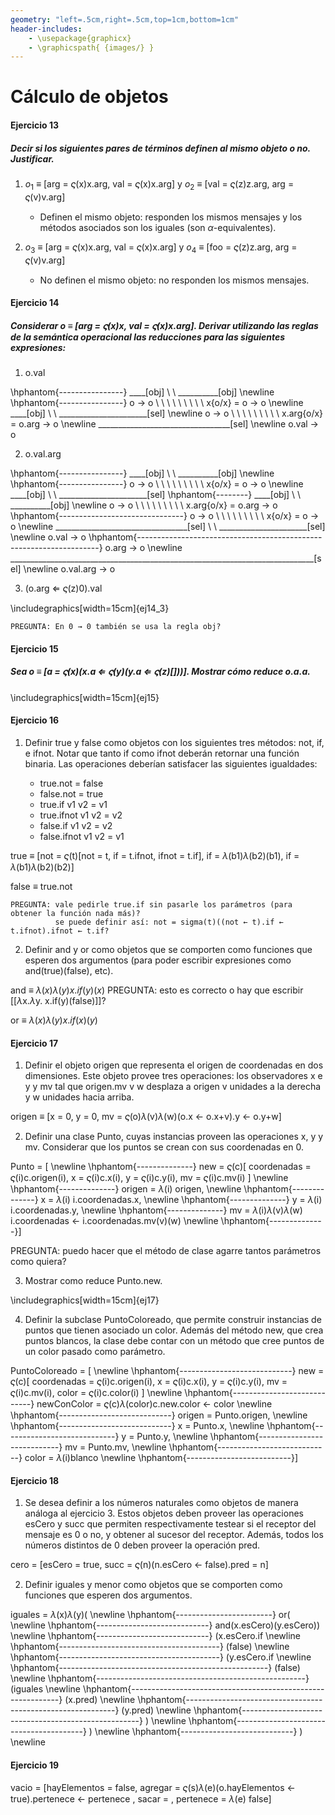 ```yaml
---
geometry: "left=.5cm,right=.5cm,top=1cm,bottom=1cm"
header-includes: 
	- \usepackage{graphicx}
	- \graphicspath{ {images/} }
---
```

# Cálculo de objetos

#### Ejercicio 13

##### Decir si los siguientes pares de términos definen al mismo objeto o no. Justificar.

1. $o_{1}$ $\equiv$ [arg = $\varsigma$(x)x.arg, val = $\varsigma$(x)x.arg] y $o_{2}$ $\equiv$ [val = $\varsigma$(z)z.arg, arg = $\varsigma$(v)v.arg]

	+ Definen el mismo objeto: responden los mismos mensajes y los métodos asociados son los iguales (son $\alpha$-equivalentes).

2. $o_{3}$ $\equiv$ [arg = $\varsigma$(x)x.arg, val = $\varsigma$(x)x.arg] y $o_{4}$ $\equiv$ [foo = $\varsigma$(z)z.arg, arg = $\varsigma$(v)v.arg]

	+ No definen el mismo objeto: no responden los mismos mensajes.

#### Ejercicio 14

##### Considerar o $\equiv$ [arg = $\varsigma$(x)x, val = $\varsigma$(x)x.arg]. Derivar utilizando las reglas de la semántica operacional las reducciones para las siguientes expresiones:

1. o.val 

\hphantom{----------------} ____[obj] \ \ __________[obj] \newline
\hphantom{----------------} o $\rightarrow$ o \ \ \ \ \ \ \ \ \  x{o/x} = o $\rightarrow$ o \newline
____[obj] \ \ ______________________[sel] \newline
o $\rightarrow$ o \ \ \ \ \ \ \ \ \ x.arg{o/x} = o.arg $\rightarrow$ o \newline
_________________________________[sel] \newline
o.val $\rightarrow$ o

2. o.val.arg


\hphantom{----------------} ____[obj] \ \ __________[obj] \newline
\hphantom{----------------} o $\rightarrow$ o \ \ \ \ \ \ \ \ \  x{o/x} = o $\rightarrow$ o \newline
____[obj] \ \ ______________________[sel] \hphantom{--------} ____[obj] \ \ __________[obj] \newline
o $\rightarrow$ o \ \ \ \ \ \ \ \ \ x.arg{o/x} = o.arg $\rightarrow$ o \hphantom{-------------------------------} o $\rightarrow$ o \ \ \ \ \ \ \ \ \  x{o/x} = o $\rightarrow$ o \newline
_________________________________[sel] \ \ ______________________[sel] \newline
o.val $\rightarrow$ o \hphantom{--------------------------------------------------------------------} o.arg $\rightarrow$ o  \newline
____________________________________________________________________________[sel] \newline
o.val.arg $\rightarrow$ o

3. (o.arg $\Leftarrow$ $\varsigma$(z)0).val

\includegraphics[width=15cm]{ej14_3}

```
PREGUNTA: En 0 → 0 también se usa la regla obj? 
```


#### Ejercicio 15

##### Sea o $\equiv$ [a = $\varsigma$(x)(x.a $\Leftarrow$ $\varsigma$(y)(y.a $\Leftarrow$ $\varsigma$(z)[]))]. Mostrar cómo reduce o.a.a.

\includegraphics[width=15cm]{ej15}


#### Ejercicio 16

1. Definir true y false como objetos con los siguientes tres métodos: not, if, e ifnot. Notar que tanto if como ifnot deberán retornar una función binaria. Las operaciones deberían satisfacer las siguientes igualdades:

	+ true.not = false
	+ false.not = true
	+ true.if v1 v2 = v1
	+ true.ifnot v1 v2 = v2
	+ false.if v1 v2 = v2
	+ false.ifnot v1 v2 = v1

true $\equiv$ [not = $\varsigma$(t)[not = t, if = t.ifnot, ifnot = t.if], if = $\lambda$(b1)$\lambda$(b2)(b1), if = $\lambda$(b1)$\lambda$(b2)(b2)]

false $\equiv$ true.not

```
PREGUNTA: vale pedirle true.if sin pasarle los parámetros (para obtener la función nada más)?
	      se puede definir así: not = sigma(t)((not ← t).if ← t.ifnot).ifnot ← t.if?
```

2. Definir and y or como objetos que se comporten como funciones que esperen dos argumentos (para poder escribir expresiones como and(true)(false), etc).

and $\equiv$ $\lambda(x)\lambda(y)x.if(y)(x)$ PREGUNTA: esto es correcto o hay que escribir [[$\lambda$x.$\lambda$y. x.if(y)(false)]]?

or $\equiv$ $\lambda(x)\lambda(y)x.if(x)(y)$

#### Ejercicio 17

1. Definir el objeto origen que representa el origen de coordenadas en dos dimensiones. Este objeto provee tres operaciones: los observadores x e y y mv tal que origen.mv v w desplaza a origen v unidades a la derecha y w unidades hacia arriba.

origen $\equiv$ [x = 0, y = 0, mv = $\varsigma$(o)$\lambda$(v)$\lambda$(w)(o.x ← o.x+v).y ← o.y+w]

2. Definir una clase Punto, cuyas instancias proveen las operaciones x, y y mv. Considerar que los puntos se crean con sus coordenadas en 0. 

Punto = [ \newline 
\hphantom{--------------} 	new = $\varsigma$(c)[
													coordenadas = $\varsigma$(i)c.origen(i), 
													x = $\varsigma$(i)c.x(i), 
													y = $\varsigma$(i)c.y(i), 
													mv = $\varsigma$(i)c.mv(i)
												] \newline
\hphantom{--------------}	origen = $\lambda$(i) origen, \newline
\hphantom{--------------}	x = $\lambda$(i) i.coordenadas.x,  \newline
\hphantom{--------------}	y = $\lambda$(i) i.coordenadas.y,  \newline
\hphantom{--------------}	mv = $\lambda$(i)$\lambda$(v)$\lambda$(w) i.coordenadas ← i.coordenadas.mv(v)(w) \newline 
\hphantom{--------------}]

PREGUNTA: puedo hacer que el método de clase agarre tantos parámetros como quiera?

3. Mostrar como reduce Punto.new.

\includegraphics[width=15cm]{ej17}

4. Definir la subclase PuntoColoreado, que permite construir instancias de puntos que tienen asociado un color. Además del método new, que crea puntos blancos, la clase debe contar con un método que cree puntos de un color pasado como parámetro.

PuntoColoreado = [ \newline
\hphantom{----------------------------}	new = $\varsigma$(c)[
													coordenadas = $\varsigma$(i)c.origen(i), 
													x = $\varsigma$(i)c.x(i), 
													y = $\varsigma$(i)c.y(i), 
													mv = $\varsigma$(i)c.mv(i),
													color = $\varsigma$(i)c.color(i)
												] \newline
\hphantom{----------------------------}	newConColor = $\varsigma$(c)$\lambda$(color)c.new.color ← color \newline
\hphantom{----------------------------}	origen = Punto.origen, \newline
\hphantom{----------------------------}	x = Punto.x, \newline
\hphantom{----------------------------}	y = Punto.y, \newline
\hphantom{----------------------------}	mv = Punto.mv, \newline
\hphantom{----------------------------}	color = $\lambda$(i)blanco \newline
\hphantom{--------------------------}]

#### Ejercicio 18

1. Se desea definir a los números naturales como objetos de manera análoga al ejercicio 3. Estos objetos deben proveer las operaciones esCero y succ que permiten respectivamente testear si el receptor del mensaje es 0 o no, y obtener al sucesor del receptor. Además, todos los números distintos de 0 deben proveer la operación pred.

cero = [esCero = true, succ = $\varsigma$(n)(n.esCero ← false).pred = n]

2. Definir iguales y menor como objetos que se comporten como funciones que esperen dos argumentos.

iguales = $\lambda$(x)$\lambda$(y)( \newline
\hphantom{------------------------}	or( \newline
\hphantom{----------------------------}	and(x.esCero)(y.esCero)) \newline
\hphantom{----------------------------}	(x.esCero.if \newline
\hphantom{----------------------------------------}	(false) \newline
\hphantom{----------------------------------------}	(y.esCero.if \newline
\hphantom{----------------------------------------------------}	(false) \newline
\hphantom{----------------------------------------------------}	(iguales \newline
\hphantom{------------------------------------------------------------}	(x.pred) \newline
\hphantom{------------------------------------------------------------}	(y.pred) \newline
\hphantom{----------------------------------------------------}	) \newline
\hphantom{----------------------------------------}	) \newline
\hphantom{----------------------------}	) \newline

#### Ejercicio 19

vacio = [hayElementos = false, agregar = $\varsigma$(s)$\lambda$(e)(o.hayElementos ← true).pertenece ← pertenece , sacar = , pertenece = $\lambda$(e) false]

